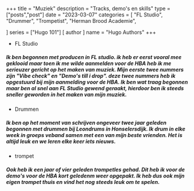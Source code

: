 +++
title = "Muziek"
description = "Tracks, demo's en skills"
type = ["posts","post"]
date = "2023-03-07"
categories = [
    "FL Studio",
    "Drummer",
    "Trompetist",
    "Herman Brood Academie",

]
series = ["Hugo 101"]
[ author ]
  name = "Hugo Authors"
+++

- FL Studio

##### Ik ben begonnen met producen in FL studio. ik heb er eerst vooral mee geklooid maar toen ik me wilde aanmelden voor de HBA heb ik me serieuzer gericht op het maken van muziek. Mijn eerste twee nummers zijn "Vibe check" en "Demo's till i drop". deze twee nummers heb ik opgestuurd bij mijn aanmelding voor de HBA. Ik ben wat traag begonnen maar ben al snel aan FL Studio gewend geraakt, hierdoor ben ik steeds sneller geworden in het maken van mijn muziek.

-  Drummen

##### Ik ben op het moment van schrijven ongeveer twee jaar geleden begonnen met drummen bij Leondrums in Honselersdijk. Ik drum in elke week in groeps veband samen met een van mijn beste vrienden. Het is altijd leuk en we leren elke keer iets nieuws.

-  trompet

##### Ook heb ik een jaar of vier geleden trompetles gehad. Dit heb ik voor de demo's voor de HBA kort geledenm weer opgepakt. Ik heb dus ook mijn eigen trompet thuis en vind het nog steeds leuk om te spelen.
